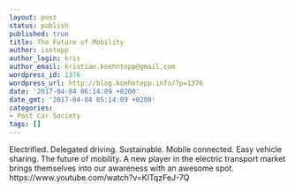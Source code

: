 ```yaml
---
layout: post
status: publish
published: true
title: The Future of Mobility
author: isotopp
author_login: kris
author_email: kristian.koehntopp@gmail.com
wordpress_id: 1376
wordpress_url: http://blog.koehntopp.info/?p=1376
date: '2017-04-04 06:14:09 +0200'
date_gmt: '2017-04-04 05:14:09 +0200'
categories:
- Post Car Society
tags: []
---
```

<p>Electrified. Delegated driving. Sustainable. Mobile connected. Easy vehicle sharing. The future of mobility. A new player in the electric transport&nbsp;market brings themselves into our awareness with an awesome spot. https://www.youtube.com/watch?v=KITqzFeJ-7Q</p>
